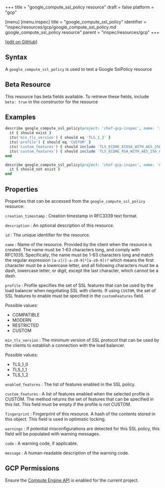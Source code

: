 +++
title = "google_compute_ssl_policy resource"
draft = false
platform = "gcp"

[menu]
  [menu.inspec]
    title = "google_compute_ssl_policy"
    identifier = "inspec/resources/gcp/google_compute_ssl_policy.md google_compute_ssl_policy resource"
    parent = "inspec/resources/gcp"
+++

[\[edit on GitHub\]](https://github.com/inspec/inspec-gcp/blob/master/docs/resources/google_compute_ssl_policy.md)

## Syntax

A `google_compute_ssl_policy` is used to test a Google SslPolicy resource

## Beta Resource

This resource has beta fields available. To retrieve these fields, include `beta: true` in the constructor for the resource

## Examples

```ruby
describe google_compute_ssl_policy(project: 'chef-gcp-inspec', name: 'inspec-gcp-ssl-policy') do
  it { should exist }
  its('min_tls_version') { should eq 'TLS_1_2' }
  its('profile') { should eq 'CUSTOM' }
  its('custom_features') { should include 'TLS_ECDHE_ECDSA_WITH_AES_256_GCM_SHA384' }
  its('custom_features') { should include 'TLS_ECDHE_RSA_WITH_AES_256_GCM_SHA384' }
end

describe google_compute_ssl_policy(project: 'chef-gcp-inspec', name: 'nonexistent') do
  it { should_not exist }
end
```

## Properties

Properties that can be accessed from the `google_compute_ssl_policy` resource:

`creation_timestamp`
: Creation timestamp in RFC3339 text format.

`description`
: An optional description of this resource.

`id`
: The unique identifier for the resource.

`name`
: Name of the resource. Provided by the client when the resource is created. The name must be 1-63 characters long, and comply with RFC1035. Specifically, the name must be 1-63 characters long and match the regular expression `[a-z]([-a-z0-9]*[a-z0-9])?` which means the first character must be a lowercase letter, and all following characters must be a dash, lowercase letter, or digit, except the last character, which cannot be a dash.

`profile`
: Profile specifies the set of SSL features that can be used by the load balancer when negotiating SSL with clients. If using `CUSTOM`, the set of SSL features to enable must be specified in the `customFeatures` field.

  Possible values:

  - COMPATIBLE
  - MODERN
  - RESTRICTED
  - CUSTOM

`min_tls_version`
: The minimum version of SSL protocol that can be used by the clients to establish a connection with the load balancer.

  Possible values:

  - TLS_1_0
  - TLS_1_1
  - TLS_1_2

`enabled_features`
: The list of features enabled in the SSL policy.

`custom_features`
: A list of features enabled when the selected profile is CUSTOM. The method returns the set of features that can be specified in this list. This field must be empty if the profile is not CUSTOM.

`fingerprint`
: Fingerprint of this resource. A hash of the contents stored in this object. This field is used in optimistic locking.

`warnings`
: If potential misconfigurations are detected for this SSL policy, this field will be populated with warning messages.

`code`
: A warning code, if applicable.

`message`
: A human-readable description of the warning code.

## GCP Permissions

Ensure the [Compute Engine API](https://console.cloud.google.com/apis/library/compute.googleapis.com/) is enabled for the current project.
